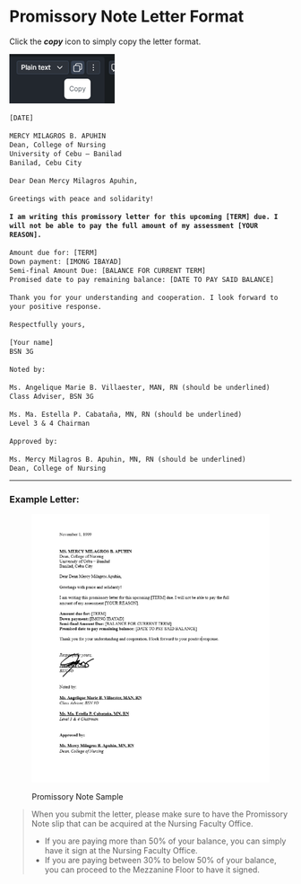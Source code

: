 # Promissory Note Letter Format

Click the _**copy**_ icon to simply copy the letter format.

![](<../../.gitbook/assets/image (4) (1).png>)

<pre><code>[DATE]

MERCY MILAGROS B. APUHIN
Dean, College of Nursing
University of Cebu – Banilad
Banilad, Cebu City

Dear Dean Mercy Milagros Apuhin,

Greetings with peace and solidarity!

<strong>I am writing this promissory letter for this upcoming [TERM] due. I will not be able to pay the full amount of my assessment [YOUR REASON].
</strong>
Amount due for: [TERM]
Down payment: [IMONG IBAYAD]
Semi-final Amount Due: [BALANCE FOR CURRENT TERM]
Promised date to pay remaining balance: [DATE TO PAY SAID BALANCE]

Thank you for your understanding and cooperation. I look forward to your positive response.

Respectfully yours,

[Your name]
BSN 3G

Noted by:

Ms. Angelique Marie B. Villaester, MAN, RN (should be underlined)
Class Adviser, BSN 3G

Ms. Ma. Estella P. Cabataña, MN, RN (should be underlined)
Level 3 &#x26; 4 Chairman

Approved by:

Ms. Mercy Milagros B. Apuhin, MN, RN (should be underlined)
Dean, College of Nursing
</code></pre>

***

### Example Letter:

<figure><img src="../../.gitbook/assets/image (1) (1) (1) (1).png" alt=""><figcaption><p>Promissory Note Sample</p></figcaption></figure>

> When you submit the letter, please make sure to have the Promissory Note slip that can be acquired at the Nursing Faculty Office.
>
> * If you are paying more than 50% of your balance, you can simply have it sign at the Nursing Faculty Office.
> * If you are paying between 30% to below 50% of your balance, you can proceed to the Mezzanine Floor to have it signed.
